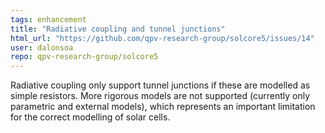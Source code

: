 ```yaml
---
tags: enhancement
title: "Radiative coupling and tunnel junctions"
html_url: "https://github.com/qpv-research-group/solcore5/issues/14"
user: dalonsoa
repo: qpv-research-group/solcore5
---
```


Radiative coupling only support tunnel junctions if these are modelled as simple resistors. More rigorous models are not supported (currently only parametric and external models), which represents an important limitation for the correct modelling of solar cells.